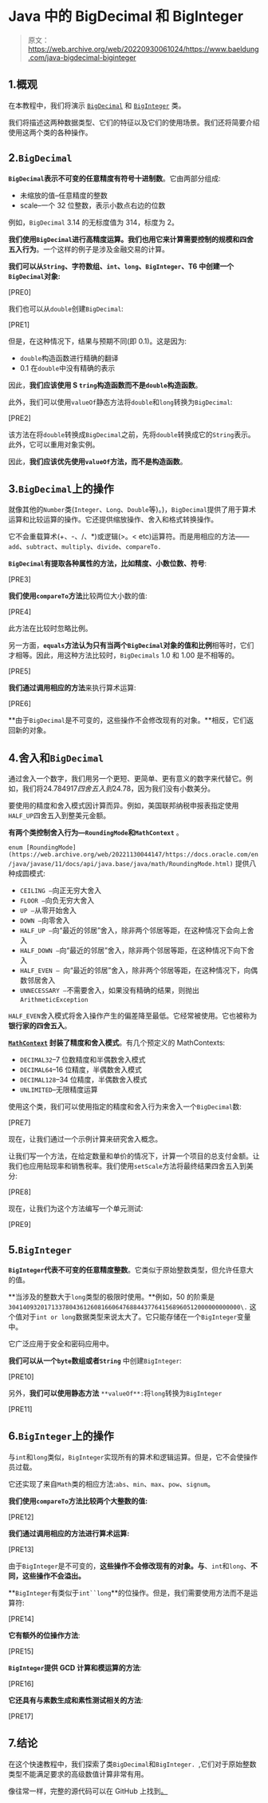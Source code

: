 # Java 中的 BigDecimal 和 BigInteger

> 原文：<https://web.archive.org/web/20220930061024/https://www.baeldung.com/java-bigdecimal-biginteger>

## 1.概观

在本教程中，我们将演示 [`BigDecimal`](https://web.archive.org/web/20221130044147/https://docs.oracle.com/en/java/javase/11/docs/api/java.base/java/math/BigDecimal.html) 和 [`BigInteger`](https://web.archive.org/web/20221130044147/https://docs.oracle.com/en/java/javase/11/docs/api/java.base/java/math/BigInteger.html) 类。

我们将描述这两种数据类型、它们的特征以及它们的使用场景。我们还将简要介绍使用这两个类的各种操作。

## 2.`BigDecimal`

**`BigDecimal`表示不可变的任意精度有符号十进制数**。它由两部分组成:

*   未缩放的值–任意精度的整数
*   scale–一个 32 位整数，表示小数点右边的位数

例如，`BigDecimal` 3.14 的无标度值为 314，标度为 2。

**我们使用`BigDecimal`进行高精度运算。我们也用它来计算需要控制的规模和四舍五入行为**。一个这样的例子是涉及金融交易的计算。

**我们可以从`String`、字符数组、`int`、`long`、`BigInteger`、T6 中创建一个`BigDecimal`对象:**

[PRE0]

我们也可以从`double`创建`BigDecimal`:

[PRE1]

但是，在这种情况下，结果与预期不同(即 0.1)。这是因为:

*   `double`构造函数进行精确的翻译
*   0.1 在`double`中没有精确的表示

因此，**我们应该使用 S `tring`构造函数而不是`double`构造函数**。

此外，我们可以使用`valueOf`静态方法将`double`和`long`转换为`BigDecimal`:

[PRE2]

该方法在将`double`转换成`BigDecimal`之前，先将`double`转换成它的`String`表示。此外，它可以重用对象实例。

因此，**我们应该优先使用`valueOf`方法，而不是构造函数**。

## 3.`BigDecimal`上的操作

就像其他的`Number`类(`Integer`、`Long`、`Double`等)。)，`BigDecimal`提供了用于算术运算和比较运算的操作。它还提供缩放操作、舍入和格式转换操作。

它不会重载算术(+、-、/、*)或逻辑(>。< etc)运算符。而是用相应的方法——`add`、`subtract`、`multiply`、`divide`、`compareTo.`

**`BigDecimal`有提取各种属性的方法，比如精度、小数位数、符号**:

[PRE3]

**我们使用`compareTo`方法**比较两位大小数的值:

[PRE4]

此方法在比较时忽略比例。

另一方面，**`equals`方法认为只有当两个`BigDecimal`对象的值和比例**相等时，它们才相等。因此，用这种方法比较时，`BigDecimals` 1.0 和 1.00 是不相等的。

[PRE5]

**我们通过调用相应的方法**来执行算术运算:

[PRE6]

**由于`BigDecimal`是不可变的，这些操作不会修改现有的对象。**相反，它们返回新的对象。

## 4.舍入和`BigDecimal`

通过舍入一个数字，我们用另一个更短、更简单、更有意义的数字来代替它。例如，我们将$24.784917 四舍五入到$24.78，因为我们没有小数美分。

要使用的精度和舍入模式因计算而异。例如，美国联邦纳税申报表指定使用`HALF_UP`四舍五入到整美元金额。

**有两个类控制舍入行为—`RoundingMode`和`MathContext`** 。

`enum [RoundingMode](https://web.archive.org/web/20221130044147/https://docs.oracle.com/en/java/javase/11/docs/api/java.base/java/math/RoundingMode.html)` 提供八种成圆模式:

*   `CEILING –`向正无穷大舍入
*   `FLOOR –`向负无穷大舍入
*   `UP –`从零开始舍入
*   `DOWN –`向零舍入
*   `HALF_UP –`向“最近的邻居”舍入，除非两个邻居等距，在这种情况下会向上舍入
*   `HALF_DOWN –`向“最近的邻居”舍入，除非两个邻居等距，在这种情况下向下舍入
*   `HALF_EVEN – `向“最近的邻居”舍入，除非两个邻居等距，在这种情况下，向偶数邻居舍入
*   `UNNECESSARY –`不需要舍入，如果没有精确的结果，则抛出`ArithmeticException`

`HALF_EVEN`舍入模式将舍入操作产生的偏差降至最低。它经常被使用。它也被称为**银行家的四舍五入**。

**[`MathContext`](https://web.archive.org/web/20221130044147/https://docs.oracle.com/en/java/javase/11/docs/api/java.base/java/math/MathContext.html) 封装了精度和舍入模式**。有几个预定义的 MathContexts:

*   `DECIMAL32`–7 位数精度和半偶数舍入模式
*   `DECIMAL64`–16 位精度，半偶数舍入模式
*   `DECIMAL128`–34 位精度，半偶数舍入模式
*   `UNLIMITED`–无限精度运算

使用这个类，我们可以使用指定的精度和舍入行为来舍入一个`BigDecimal`数:

[PRE7]

现在，让我们通过一个示例计算来研究舍入概念。

让我们写一个方法，在给定数量和单价的情况下，计算一个项目的总支付金额。让我们也应用贴现率和销售税率。我们使用`setScale`方法将最终结果四舍五入到美分:

[PRE8]

现在，让我们为这个方法编写一个单元测试:

[PRE9]

## 5.`BigInteger`

**`BigInteger`代表不可变的任意精度整数**。它类似于原始整数类型，但允许任意大的值。

**当涉及的整数大于`long`类型的极限时使用。**例如，50 的阶乘是`30414093201713378043612608166064768844377641568960512000000000000\.` 这个值对于`int or long`数据类型来说太大了。它只能存储在一个`BigInteger`变量中。

它广泛应用于安全和密码应用中。

**我们可以从一个`byte`数组或者`String`** 中创建`BigInteger`:

[PRE10]

另外，**我们可以使用静态方法** `**valueOf**:`将`long`转换为`BigInteger`

[PRE11]

## 6.`BigInteger`上的操作

与`int`和`long`类似，`BigInteger`实现所有的算术和逻辑运算。但是，它不会使操作员过载。

它还实现了来自`Math`类的相应方法:`abs`、`min`、`max`、`pow`、`signum`。

**我们使用`compareTo`方法比较两个大整数的值:**

[PRE12]

**我们通过调用相应的方法进行算术运算:**

[PRE13]

由于`BigInteger`是不可变的，**这些操作不会修改现有的对象。与**、`int`和`long`、**不同，这些操作不会溢出。**

**`BigInteger`有类似于`int``long`**的位操作。但是，我们需要使用方法而不是运算符:

[PRE14]

**它有额外的位操作方法**:

[PRE15]

**`BigInteger`提供 GCD 计算和模运算的方法**:

[PRE16]

**它还具有与素数生成和素性测试相关的方法**:

[PRE17]

## 7.结论

在这个快速教程中，我们探索了类`BigDecimal`和`BigInteger. `,它们对于原始整数类型不能满足要求的高级数值计算非常有用。

像往常一样，完整的源代码可以在 GitHub 上找到[。](https://web.archive.org/web/20221130044147/https://github.com/eugenp/tutorials/tree/master/core-java-modules/core-java-numbers)